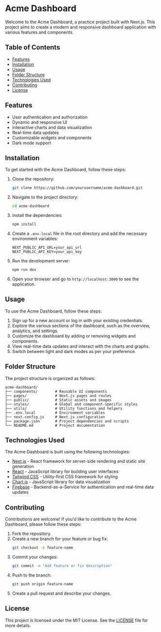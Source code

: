 # Acme Dashboard

Welcome to the Acme Dashboard, a practice project built with Next.js. This project aims to create a modern and responsive dashboard application with various features and components.

## Table of Contents

- [Features](#features)
- [Installation](#installation)
- [Usage](#usage)
- [Folder Structure](#folder-structure)
- [Technologies Used](#technologies-used)
- [Contributing](#contributing)
- [License](#license)

## Features

- User authentication and authorization
- Dynamic and responsive UI
- Interactive charts and data visualization
- Real-time data updates
- Customizable widgets and components
- Dark mode support

## Installation

To get started with the Acme Dashboard, follow these steps:

1. Clone the repository:
   ```bash
   git clone https://github.com/yourusername/acme-dashboard.git
   ```

2. Navigate to the project directory:
   ```bash
   cd acme-dashboard
   ```

3. Install the dependencies:
   ```bash
   npm install
   ```

4. Create a `.env.local` file in the root directory and add the necessary environment variables:
   ```env
   NEXT_PUBLIC_API_URL=your_api_url
   NEXT_PUBLIC_API_KEY=your_api_key
   ```

5. Run the development server:
   ```bash
   npm run dev
   ```

6. Open your browser and go to `http://localhost:3000` to see the application.

## Usage

To use the Acme Dashboard, follow these steps:

1. Sign up for a new account or log in with your existing credentials.
2. Explore the various sections of the dashboard, such as the overview, analytics, and settings.
3. Customize the dashboard by adding or removing widgets and components.
4. View real-time data updates and interact with the charts and graphs.
5. Switch between light and dark modes as per your preference.

## Folder Structure

The project structure is organized as follows:

```
acme-dashboard/
├── components/        # Reusable UI components
├── pages/             # Next.js pages and routes
├── public/            # Static assets and images
├── styles/            # Global and component-specific styles
├── utils/             # Utility functions and helpers
├── .env.local         # Environment variables
├── next.config.js     # Next.js configuration
├── package.json       # Project dependencies and scripts
└── README.md          # Project documentation
```

## Technologies Used

The Acme Dashboard is built using the following technologies:

- [Next.js](https://nextjs.org/) - React framework for server-side rendering and static site generation
- [React](https://reactjs.org/) - JavaScript library for building user interfaces
- [Tailwind CSS](https://tailwindcss.com/) - Utility-first CSS framework for styling
- [Chart.js](https://www.chartjs.org/) - JavaScript library for data visualization
- [Firebase](https://firebase.google.com/) - Backend-as-a-Service for authentication and real-time data updates

## Contributing

Contributions are welcome! If you'd like to contribute to the Acme Dashboard, please follow these steps:

1. Fork the repository.
2. Create a new branch for your feature or bug fix:
   ```bash
   git checkout -b feature-name
   ```
3. Commit your changes:
   ```bash
   git commit -m "Add feature or fix description"
   ```
4. Push to the branch:
   ```bash
   git push origin feature-name
   ```
5. Create a pull request and describe your changes.

## License

This project is licensed under the MIT License. See the [LICENSE](LICENSE) file for more details.

